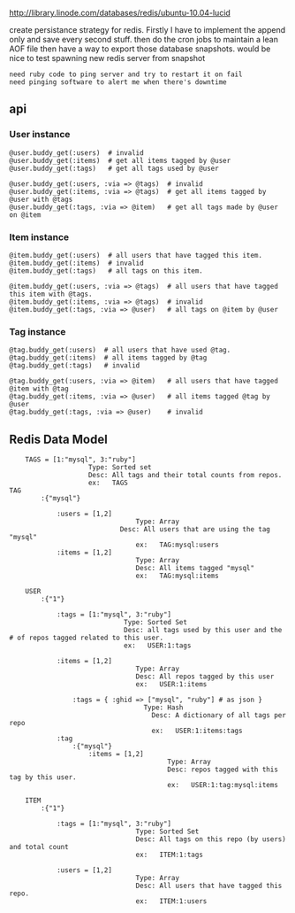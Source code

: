 http://library.linode.com/databases/redis/ubuntu-10.04-lucid

create persistance strategy for redis.
	Firstly I have to implement the append only and save every second stuff.
	then do the cron jobs to maintain a lean AOF file
	then have a way to export those database snapshots.
	would be nice to test spawning new redis server from snapshot

	need ruby code to ping server and try to restart it on fail
	need pinging software to alert me when there's downtime
	
## api

### User instance

    @user.buddy_get(:users)  # invalid
    @user.buddy_get(:items)  # get all items tagged by @user
    @user.buddy_get(:tags)   # get all tags used by @user

    @user.buddy_get(:users, :via => @tags)  # invalid
    @user.buddy_get(:items, :via => @tags)  # get all items tagged by @user with @tags
    @user.buddy_get(:tags, :via => @item)   # get all tags made by @user on @item

### Item instance
		
    @item.buddy_get(:users)  # all users that have tagged this item.
    @item.buddy_get(:items)  # invalid
    @item.buddy_get(:tags)   # all tags on this item.

    @item.buddy_get(:users, :via => @tags)  # all users that have tagged this item with @tags.
    @item.buddy_get(:items, :via => @tags)  # invalid
    @item.buddy_get(:tags, :via => @user)   # all tags on @item by @user

### Tag instance

    @tag.buddy_get(:users)  # all users that have used @tag.
    @tag.buddy_get(:items)  # all items tagged by @tag
    @tag.buddy_get(:tags)   # invalid

    @tag.buddy_get(:users, :via => @item)   # all users that have tagged @item with @tag
    @tag.buddy_get(:items, :via => @user)   # all items tagged @tag by @user
    @tag.buddy_get(:tags, :via => @user)    # invalid

## Redis Data Model

		TAGS = [1:"mysql", 3:"ruby"] 
					 	Type: Sorted set
					 	Desc: All tags and their total counts from repos.
						ex:   TAGS
    TAG
			:{"mysql"}

				:users = [1,2]
								 	Type: Array
				  			 	Desc: All users that are using the tag "mysql"
									ex:   TAG:mysql:users
				:items = [1,2]  
									Type: Array
									Desc: All items tagged "mysql"
									ex:   TAG:mysql:items

		USER
			:{"1"}

				:tags = [1:"mysql", 3:"ruby"] 
								 Type: Sorted Set
								 Desc: all tags used by this user and the # of repos tagged related to this user.
								 ex:   USER:1:tags

				:items = [1,2] 
									Type: Array
									Desc: All repos tagged by this user
									ex:   USER:1:items

					:tags = { :ghid => ["mysql", "ruby"] # as json }
									  Type: Hash
										Desc: A dictionary of all tags per repo
										ex:   USER:1:items:tags
				:tag
					:{"mysql"}
					 	:items = [1,2] 
											Type: Array
											Desc: repos tagged with this tag by this user.
											ex:   USER:1:tag:mysql:items

		ITEM
			:{"1"}

				:tags = [1:"mysql", 3:"ruby"] 
									Type: Sorted Set
									Desc: All tags on this repo (by users) and total count
									ex:   ITEM:1:tags

				:users = [1,2] 
									Type: Array
									Desc: All users that have tagged this repo.
									ex:   ITEM:1:users